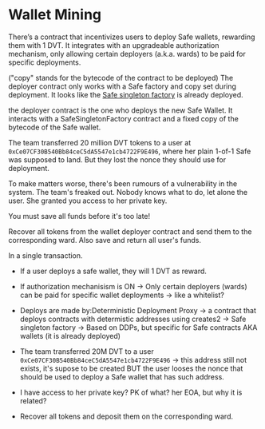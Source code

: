 # Wallet Mining

There’s a contract that incentivizes users to deploy Safe wallets, rewarding them with 1 DVT. It integrates with an upgradeable authorization mechanism, only allowing certain deployers (a.k.a. wards) to be paid for specific deployments.

("copy" stands for the bytecode of the contract to be deployed)
The deployer contract only works with a Safe factory and copy set during deployment. It looks like the [Safe singleton factory](https://github.com/safe-global/safe-singleton-factory) is already deployed.

the deployer contract is the one who deploys the new Safe Wallet. It interacts with a SafeSingletonFactory contract and a fixed copy of the bytecode of the Safe wallet. 

The team transferred 20 million DVT tokens to a user at `0xCe07CF30B540Bb84ceC5dA5547e1cb4722F9E496`, where her plain 1-of-1 Safe was supposed to land. But they lost the nonce they should use for deployment.

To make matters worse, there's been rumours of a vulnerability in the system. The team's freaked out. Nobody knows what to do, let alone the user. She granted you access to her private key.

You must save all funds before it's too late!

Recover all tokens from the wallet deployer contract and send them to the corresponding ward. Also save and return all user's funds.

In a single transaction.

<!-- ------------------- -->
- If a user deploys a safe wallet, they will 1 DVT as reward. 
- If authorization mechanisism is ON -> Only certain deployers (wards) can be paid for specific wallet deployments -> like a whitelist? 
- Deploys are made by:Deterministic Deployment Proxy -> a contract that deploys contracts with determistic addresses using creates2 -> Safe singleton factory -> Based on DDPs, but specific for Safe contracts AKA wallets (it is already deployed)

- The team transferred 20M DVT to a user `0xCe07CF30B540Bb84ceC5dA5547e1cb4722F9E496` -> this address still not exists, it's supose to be created BUT the user looses the nonce that should be used to deploy a Safe wallet that has such address. 

- I have access to her private key? PK of what? her EOA, but why it is related?

- Recover all tokens and deposit them on the corresponding ward.
